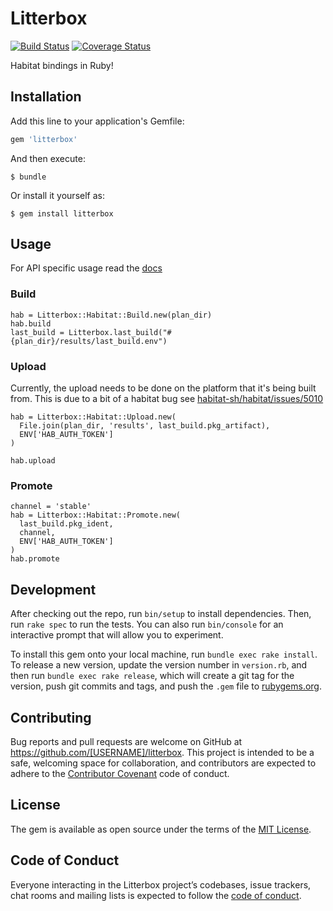 # Litterbox

[![Build Status](https://travis-ci.org/skylerto/litterbox.svg?branch=master)](https://travis-ci.org/skylerto/litterbox)
[![Coverage Status](https://coveralls.io/repos/github/skylerto/litterbox/badge.svg?branch=master)](https://coveralls.io/github/skylerto/litterbox?branch=master)

Habitat bindings in Ruby!


## Installation

Add this line to your application's Gemfile:

```ruby
gem 'litterbox'
```

And then execute:

    $ bundle

Or install it yourself as:

    $ gem install litterbox

## Usage

For API specific usage read the [docs](http://skylerlayne.me/litterbox/)

### Build

```
hab = Litterbox::Habitat::Build.new(plan_dir)
hab.build
last_build = Litterbox.last_build("#{plan_dir}/results/last_build.env")
```

### Upload

Currently, the upload needs to be done on the platform that it's being built
from. This is due to a bit of a habitat bug see [habitat-sh/habitat/issues/5010](https://github.com/habitat-sh/habitat/issues/5010)

```
hab = Litterbox::Habitat::Upload.new(
  File.join(plan_dir, 'results', last_build.pkg_artifact),
  ENV['HAB_AUTH_TOKEN']
)

hab.upload
```

### Promote

```
channel = 'stable'
hab = Litterbox::Habitat::Promote.new(
  last_build.pkg_ident,
  channel,
  ENV['HAB_AUTH_TOKEN']
)
hab.promote
```

## Development

After checking out the repo, run `bin/setup` to install dependencies. Then, run `rake spec` to run the tests. You can also run `bin/console` for an interactive prompt that will allow you to experiment.

To install this gem onto your local machine, run `bundle exec rake install`. To release a new version, update the version number in `version.rb`, and then run `bundle exec rake release`, which will create a git tag for the version, push git commits and tags, and push the `.gem` file to [rubygems.org](https://rubygems.org).

## Contributing

Bug reports and pull requests are welcome on GitHub at https://github.com/[USERNAME]/litterbox. This project is intended to be a safe, welcoming space for collaboration, and contributors are expected to adhere to the [Contributor Covenant](http://contributor-covenant.org) code of conduct.

## License

The gem is available as open source under the terms of the [MIT License](https://opensource.org/licenses/MIT).

## Code of Conduct

Everyone interacting in the Litterbox project’s codebases, issue trackers, chat rooms and mailing lists is expected to follow the [code of conduct](https://github.com/[USERNAME]/litterbox/blob/master/CODE_OF_CONDUCT.md).
